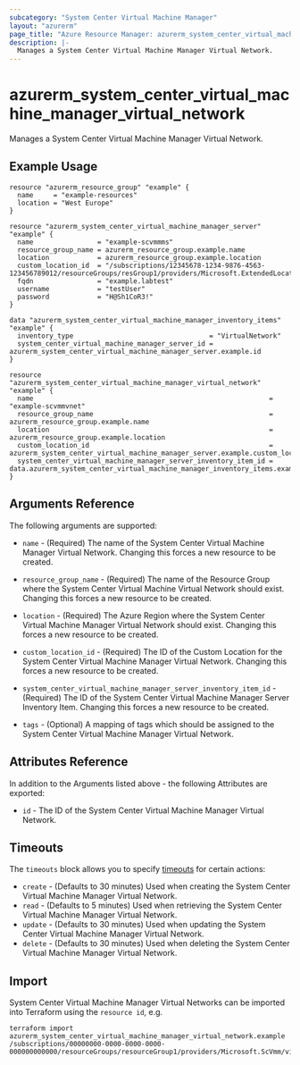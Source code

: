 ```yaml
---
subcategory: "System Center Virtual Machine Manager"
layout: "azurerm"
page_title: "Azure Resource Manager: azurerm_system_center_virtual_machine_manager_virtual_network"
description: |-
  Manages a System Center Virtual Machine Manager Virtual Network.
---
```


# azurerm_system_center_virtual_machine_manager_virtual_network

Manages a System Center Virtual Machine Manager Virtual Network.

## Example Usage

```hcl
resource "azurerm_resource_group" "example" {
  name     = "example-resources"
  location = "West Europe"
}

resource "azurerm_system_center_virtual_machine_manager_server" "example" {
  name                = "example-scvmmms"
  resource_group_name = azurerm_resource_group.example.name
  location            = azurerm_resource_group.example.location
  custom_location_id  = "/subscriptions/12345678-1234-9876-4563-123456789012/resourceGroups/resGroup1/providers/Microsoft.ExtendedLocation/customLocations/customLocation1"
  fqdn                = "example.labtest"
  username            = "testUser"
  password            = "H@Sh1CoR3!"
}

data "azurerm_system_center_virtual_machine_manager_inventory_items" "example" {
  inventory_type                                  = "VirtualNetwork"
  system_center_virtual_machine_manager_server_id = azurerm_system_center_virtual_machine_manager_server.example.id
}

resource "azurerm_system_center_virtual_machine_manager_virtual_network" "example" {
  name                                                           = "example-scvmmvnet"
  resource_group_name                                            = azurerm_resource_group.example.name
  location                                                       = azurerm_resource_group.example.location
  custom_location_id                                             = azurerm_system_center_virtual_machine_manager_server.example.custom_location_id
  system_center_virtual_machine_manager_server_inventory_item_id = data.azurerm_system_center_virtual_machine_manager_inventory_items.example.inventory_items[0].id
}
```

## Arguments Reference

The following arguments are supported:

* `name` - (Required) The name of the System Center Virtual Machine Manager Virtual Network. Changing this forces a new resource to be created.

* `resource_group_name` - (Required) The name of the Resource Group where the System Center Virtual Machine Virtual Network should exist. Changing this forces a new resource to be created.

* `location` - (Required) The Azure Region where the System Center Virtual Machine Manager Virtual Network should exist. Changing this forces a new resource to be created.

* `custom_location_id` - (Required) The ID of the Custom Location for the System Center Virtual Machine Manager Virtual Network. Changing this forces a new resource to be created.

* `system_center_virtual_machine_manager_server_inventory_item_id` - (Required) The ID of the System Center Virtual Machine Manager Server Inventory Item. Changing this forces a new resource to be created.

* `tags` - (Optional) A mapping of tags which should be assigned to the System Center Virtual Machine Manager Virtual Network.

## Attributes Reference

In addition to the Arguments listed above - the following Attributes are exported:

* `id` - The ID of the System Center Virtual Machine Manager Virtual Network.

## Timeouts

The `timeouts` block allows you to specify [timeouts](https://www.terraform.io/docs/configuration/resources.html#timeouts) for certain actions:

* `create` - (Defaults to 30 minutes) Used when creating the System Center Virtual Machine Manager Virtual Network.
* `read` - (Defaults to 5 minutes) Used when retrieving the System Center Virtual Machine Manager Virtual Network.
* `update` - (Defaults to 30 minutes) Used when updating the System Center Virtual Machine Manager Virtual Network.
* `delete` - (Defaults to 30 minutes) Used when deleting the System Center Virtual Machine Manager Virtual Network.

## Import

System Center Virtual Machine Manager Virtual Networks can be imported into Terraform using the `resource id`, e.g.

```shell
terraform import azurerm_system_center_virtual_machine_manager_virtual_network.example /subscriptions/00000000-0000-0000-0000-000000000000/resourceGroups/resourceGroup1/providers/Microsoft.ScVmm/virtualNetworks/virtualNetwork1
```
